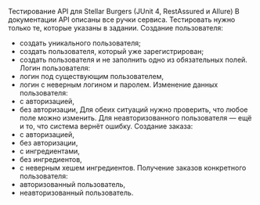 Тестирование API для Stellar Burgers (JUnit 4, RestAssured и Allure)
В документации API описаны все ручки сервиса. Тестировать нужно только те, которые указаны в задании. 
Создание пользователя:
- создать уникального пользователя;
- создать пользователя, который уже зарегистрирован;
- создать пользователя и не заполнить одно из обязательных полей.
Логин пользователя:
- логин под существующим пользователем,
- логин с неверным логином и паролем.
Изменение данных пользователя:
- с авторизацией,
- без авторизации,
Для обеих ситуаций нужно проверить, что любое поле можно изменить. Для неавторизованного пользователя — ещё и то, что система вернёт ошибку.
Создание заказа:
- с авторизацией,
- без авторизации,
- с ингредиентами,
- без ингредиентов,
- с неверным хешем ингредиентов.
Получение заказов конкретного пользователя:
- авторизованный пользователь,
- неавторизованный пользователь.
